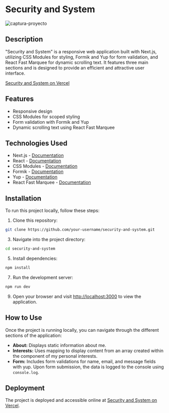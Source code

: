 # Security and System


![captura-proyecto](https://github.com/hartoy/sec-system-test/assets/54456516/075fdf08-a145-4136-a8bb-4eae84e76242)

## Description

"Security and System" is a responsive web application built with Next.js, utilizing CSS Modules for styling, Formik and Yup for form validation, and React Fast Marquee for dynamic scrolling text. It features three main sections and is designed to provide an efficient and attractive user interface.

[Security and System on Vercel](https://sec-system-test.vercel.app/)

## Features

- Responsive design
- CSS Modules for scoped styling
- Form validation with Formik and Yup
- Dynamic scrolling text using React Fast Marquee

## Technologies Used

- Next.js - [Documentation](https://nextjs.org/docs/getting-started)
- React - [Documentation](https://reactjs.org/docs/getting-started.html)
- CSS Modules - [Documentation](https://github.com/css-modules/css-modules)
- Formik - [Documentation](https://formik.org/docs/overview)
- Yup - [Documentation](https://github.com/jquense/yup)
- React Fast Marquee - [Documentation](https://github.com/imsingh/react-fast-marquee)

## Installation

To run this project locally, follow these steps:

1. Clone this repository:
```sh
git clone https://github.com/your-username/security-and-system.git
```

3. Navigate into the project directory:
 ```sh
cd security-and-system
```

5. Install dependencies:
  ```sh
npm install
 ```

7. Run the development server:
  ```sh
npm run dev
```

9. Open your browser and visit [http://localhost:3000](http://localhost:3000) to view the application.

## How to Use

Once the project is running locally, you can navigate through the different sections of the application:

- **About:** Displays static information about me.
- **Interests:** Uses mapping to display content from an array created within the component of my personal interests.
- **Form:** Includes form validations for name, email, and message fields with yup. Upon form submission, the data is logged to the console using `console.log`.


## Deployment

The project is deployed and accessible online at [Security and System on Vercel](https://sec-system-test.vercel.app/).
